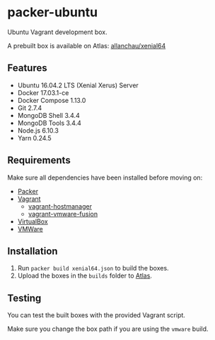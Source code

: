 # packer-ubuntu

Ubuntu Vagrant development box.

A prebuilt box is available on Atlas: [allanchau/xenial64](https://atlas.hashicorp.com/allanchau/boxes/xenial64)

## Features

- Ubuntu 16.04.2 LTS (Xenial Xerus) Server
- Docker 17.03.1-ce
- Docker Compose 1.13.0
- Git 2.7.4
- MongoDB Shell 3.4.4
- MongoDB Tools 3.4.4
- Node.js 6.10.3
- Yarn 0.24.5

## Requirements

Make sure all dependencies have been installed before moving on:

  - [Packer](http://www.packer.io/)
  - [Vagrant](http://vagrantup.com/)
    - [vagrant-hostmanager](https://github.com/devopsgroup-io/vagrant-hostmanager/)
    - [vagrant-vmware-fusion](https://www.vagrantup.com/docs/vmware/installation.html)
  - [VirtualBox](https://www.virtualbox.org/)
  - [VMWare](http://www.vmware.com/products/fusion.html)

## Installation

1. Run `packer build xenial64.json` to build the boxes.
2. Upload the boxes in the `builds` folder to [Atlas](https://atlas.hashicorp.com).

## Testing

You can test the built boxes with the provided Vagrant script.

Make sure you change the box path if you are using the `vmware` build.
